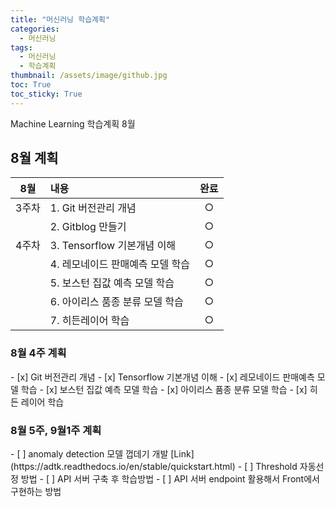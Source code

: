 ```yaml
---
title: "머신러닝 학습계획"
categories:
  - 머신러닝
tags:
  - 머신러닝
  - 학습계획
thumbnail: /assets/image/github.jpg
toc: True
toc_sticky: True
---
```

Machine Learning 학습계획 8월

<h2>8월 계획</h2>
  

|  8월  | 내용                             | 완료  |
| :---: | :------------------------------- | :---: |
| 3주차 | 1. Git 버전관리 개념             |   ○   |
|       | 2. Gitblog 만들기                |   ○   |
| 4주차 | 3. Tensorflow 기본개념 이해      |   ○   |
|       | 4. 레모네이드 판매예측 모델 학습 |   ○   |
|       | 5. 보스턴 집값 예측 모델 학습    |   ○   |
|       | 6. 아이리스 품종 분류 모델 학습  |   ○   |
|       | 7. 히든레이어 학습               |   ○  |


<h3>8월 4주 계획</h3>
- [x] Git 버전관리 개념  
- [x] Tensorflow 기본개념 이해  
- [x] 레모네이드 판매예측 모델 학습  
- [x] 보스턴 집값 예측 모델 학습  
- [x] 아이리스 품종 분류 모델 학습  
- [x] 히든 레이어 학습  

<h3>8월 5주, 9월1주 계획</h3>
- [ ] anomaly detection 모델 껍데기 개발
  [Link](https://adtk.readthedocs.io/en/stable/quickstart.html)
- [ ] Threshold 자동선정 방법
- [ ] API 서버 구축 후 학습방법  
- [ ] API 서버 endpoint 활용해서 Front에서 구현하는 방법  